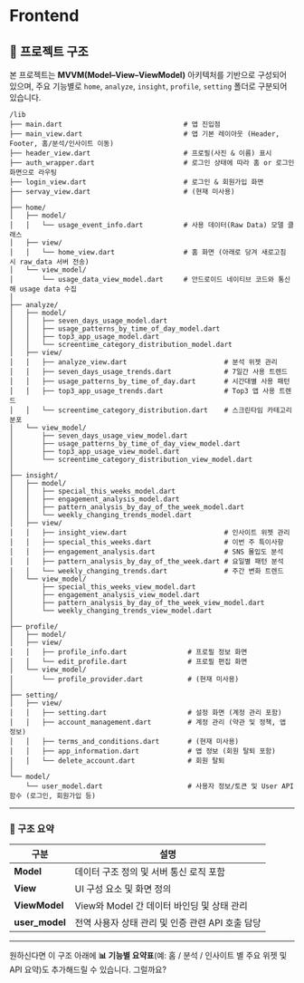 # Frontend

## 📁 프로젝트 구조

본 프로젝트는 **MVVM(Model–View–ViewModel)** 아키텍처를 기반으로 구성되어 있으며, 주요 기능별로 `home`, `analyze`, `insight`, `profile`, `setting` 폴더로 구분되어 있습니다.

```
/lib
├── main.dart                              # 앱 진입점
├── main_view.dart                         # 앱 기본 레이아웃 (Header, Footer, 홈/분석/인사이트 이동)
├── header_view.dart                       # 프로필(사진 & 이름) 표시
├── auth_wrapper.dart                      # 로그인 상태에 따라 홈 or 로그인 화면으로 라우팅
├── login_view.dart                        # 로그인 & 회원가입 화면
├── servay_view.dart                       # (현재 미사용)
│
├── home/
│   ├── model/
│   │   └── usage_event_info.dart          # 사용 데이터(Raw Data) 모델 클래스
│   ├── view/
│   │   └── home_view.dart                 # 홈 화면 (아래로 당겨 새로고침 시 raw_data 서버 전송)
│   └── view_model/
│       └── usage_data_view_model.dart     # 안드로이드 네이티브 코드와 통신해 usage data 수집
│
├── analyze/
│   ├── model/
│   │   ├── seven_days_usage_model.dart
│   │   ├── usage_patterns_by_time_of_day_model.dart
│   │   ├── top3_app_usage_model.dart
│   │   └── screentime_category_distribution_model.dart
│   ├── view/
│   │   ├── analyze_view.dart                        # 분석 위젯 관리
│   │   ├── seven_days_usage_trends.dart             # 7일간 사용 트렌드
│   │   ├── usage_patterns_by_time_of_day.dart       # 시간대별 사용 패턴
│   │   ├── top3_app_usage_trends.dart               # Top3 앱 사용 트렌드
│   │   └── screentime_category_distribution.dart    # 스크린타임 카테고리 분포
│   └── view_model/
│       ├── seven_days_usage_view_model.dart
│       ├── usage_patterns_by_time_of_day_view_model.dart
│       ├── top3_app_usage_view_model.dart
│       └── screentime_category_distribution_view_model.dart
│
├── insight/
│   ├── model/
│   │   ├── special_this_weeks_model.dart
│   │   ├── engagement_analysis_model.dart
│   │   ├── pattern_analysis_by_day_of_the_week_model.dart
│   │   └── weekly_changing_trends_model.dart
│   ├── view/
│   │   ├── insight_view.dart                        # 인사이트 위젯 관리
│   │   ├── special_this_weeks.dart                  # 이번 주 특이사항
│   │   ├── engagement_analysis.dart                 # SNS 몰입도 분석
│   │   ├── pattern_analysis_by_day_of_the_week.dart # 요일별 패턴 분석
│   │   └── weekly_changing_trends.dart              # 주간 변화 트렌드
│   └── view_model/
│       ├── special_this_weeks_view_model.dart
│       ├── engagement_analysis_view_model.dart
│       ├── pattern_analysis_by_day_of_the_week_view_model.dart
│       └── weekly_changing_trends_view_model.dart
│
├── profile/
│   ├── model/
│   ├── view/
│   │   ├── profile_info.dart               # 프로필 정보 화면
│   │   └── edit_profile.dart               # 프로필 편집 화면
│   └── view_model/
│       └── profile_provider.dart           # (현재 미사용)
│
├── setting/
│   ├── view/
│   │   ├── setting.dart                    # 설정 화면 (계정 관리 포함)
│   │   ├── account_management.dart         # 계정 관리 (약관 및 정책, 앱 정보)
│   │   ├── terms_and_conditions.dart       # (현재 미사용)
│   │   ├── app_information.dart            # 앱 정보 (회원 탈퇴 포함)
│   │   └── delete_account.dart             # 회원 탈퇴
│
└── model/
    └── user_model.dart                     # 사용자 정보/토큰 및 User API 함수 (로그인, 회원가입 등)
```

---

### 🧠 구조 요약

| 구분             | 설명                             |
| -------------- | ------------------------------ |
| **Model**      | 데이터 구조 정의 및 서버 통신 로직 포함        |
| **View**       | UI 구성 요소 및 화면 정의               |
| **ViewModel**  | View와 Model 간 데이터 바인딩 및 상태 관리  |
| **user_model** | 전역 사용자 상태 관리 및 인증 관련 API 호출 담당 |

---

원하신다면 이 구조 아래에 **📊 기능별 요약표**(예: 홈 / 분석 / 인사이트 별 주요 위젯 및 API 요약)도 추가해드릴 수 있습니다.
그럴까요?

